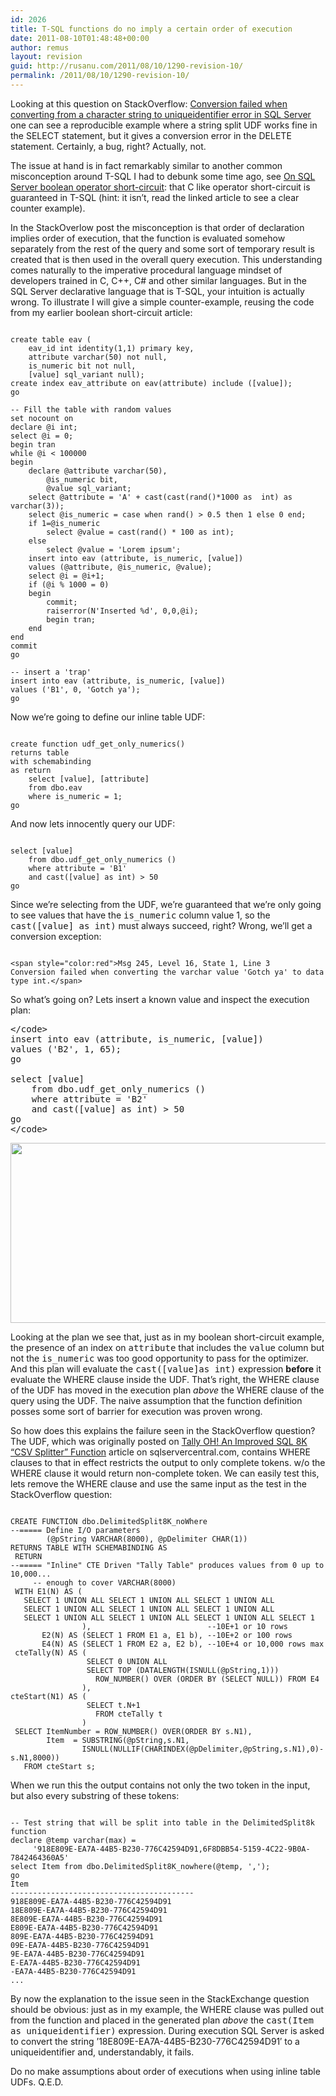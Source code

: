 ```yaml
---
id: 2026
title: T-SQL functions do no imply a certain order of execution
date: 2011-08-10T01:48:48+00:00
author: remus
layout: revision
guid: http://rusanu.com/2011/08/10/1290-revision-10/
permalink: /2011/08/10/1290-revision-10/
---
```

Looking at this question on StackOverflow: <a href="http://stackoverflow.com/questions/6989522/conversion-failed-when-converting-from-a-character-string-to-uniqueidentifier-err" target="_blank">Conversion failed when converting from a character string to uniqueidentifier error in SQL Server</a> one can see a reproducible example where a string split UDF works fine in the SELECT statement, but it gives a conversion error in the DELETE statement. Certainly, a bug, right? Actually, not.

The issue at hand is in fact remarkably similar to another common misconception around T-SQL I had to debunk some time ago, see [On SQL Server boolean operator short-circuit](http://rusanu.com/2009/09/13/on-sql-server-boolean-operator-short-circuit/): that C like operator short-circuit is guaranteed in T-SQL (hint: it isn&#8217;t, read the linked article to see a clear counter example).

In the StackOverlow post the misconception is that order of declaration implies order of execution, that the function is evaluated somehow separately from the rest of the query and some sort of temporary result is created that is then used in the overall query execution. This understanding comes naturally to the imperative procedural language mindset of developers trained in C, C++, C# and other similar languages. But in the SQL Server declarative language that is T-SQL, your intuition is actually wrong. To illustrate I will give a simple counter-example, reusing the code from my earlier boolean short-circuit article:

<pre><code class="prettyprint lang-sql">
create table eav (
    eav_id int identity(1,1) primary key,
    attribute varchar(50) not null,
    is_numeric bit not null,
    [value] sql_variant null);
create index eav_attribute on eav(attribute) include ([value]);
go

-- Fill the table with random values
set nocount on
declare @i int;
select @i = 0;
begin tran
while @i &lt; 100000
begin
    declare @attribute varchar(50),
        @is_numeric bit,
        @value sql_variant;
    select @attribute = 'A' + cast(cast(rand()*1000 as  int) as varchar(3));
    select @is_numeric = case when rand() > 0.5 then 1 else 0 end;
    if 1=@is_numeric
        select @value = cast(rand() * 100 as int);
    else
        select @value = 'Lorem ipsum';
    insert into eav (attribute, is_numeric, [value])
    values (@attribute, @is_numeric, @value);
    select @i = @i+1;
    if (@i % 1000 = 0)
    begin
		commit;
		raiserror(N'Inserted %d', 0,0,@i);
		begin tran;
    end
end
commit
go

-- insert a 'trap'
insert into eav (attribute, is_numeric, [value])
values ('B1', 0, 'Gotch ya');
go
</code></pre>

Now we&#8217;re going to define our inline table UDF:

<pre><code class="prettyprint lang-sql">
create function udf_get_only_numerics()
returns table
with schemabinding
as return 
	select [value], [attribute]
	from dbo.eav
	where is_numeric = 1;	
go
</code></pre>

And now lets innocently query our UDF:

<pre><code class="prettyprint lang-sql">
select [value] 
	from dbo.udf_get_only_numerics ()
    where attribute = 'B1' 
    and cast([value] as int) > 50
go
</code></pre>

Since we&#8217;re selecting from the UDF, we&#8217;re guaranteed that we&#8217;re only going to see values that have the <tt>is_numeric</tt> column value 1, so the <tt>cast([value] as int)</tt> must always succeed, right? Wrong, we&#8217;ll get a conversion exception:

<pre><code class="prettyprint lang-sql">
&lt;span style="color:red">Msg 245, Level 16, State 1, Line 3
Conversion failed when converting the varchar value 'Gotch ya' to data type int.&lt;/span>
</code></pre>

So what&#8217;s going on? Lets insert a known value and inspect the execution plan:

<pre>&lt;/code>
insert into eav (attribute, is_numeric, [value])
values ('B2', 1, 65);
go

select [value] 
	from dbo.udf_get_only_numerics ()
    where attribute = 'B2' 
    and cast([value] as int) > 50
go
&lt;/code></pre>

[<img src="http://rusanu.com/wp-content/uploads/2011/08/udf-eav-plan.png" alt="" title="udf-eav-plan" width="600" height="288" class="aligncenter size-full wp-image-1295" />](http://rusanu.com/wp-content/uploads/2011/08/udf-eav-plan.png)

Looking at the plan we see that, just as in my boolean short-circuit example, the presence of an index on <tt>attribute</tt> that includes the <tt>value</tt> column but not the <tt>is_numeric</tt> was too good opportunity to pass for the optimizer. And this plan will evaluate the <tt>cast([value]as int)</tt> expression **before** it evaluate the WHERE clause inside the UDF. That&#8217;s right, the WHERE clause of the UDF has moved in the execution plan _above_ the WHERE clause of the query using the UDF. The naive assumption that the function definition posses some sort of barrier for execution was proven wrong.

So how does this explains the failure seen in the StackOverflow question? The UDF, which was originally posted on <a href="http://www.sqlservercentral.com/articles/Tally+Table/72993/" target="_blank">Tally OH! An Improved SQL 8K “CSV Splitter” Function</a> article on sqlservercentral.com, contains WHERE clauses to that in effect restricts the output to only complete tokens. w/o the WHERE clause it would return non-complete token. We can easily test this, lets remove the WHERE clause and use the same input as the test in the StackOverflow question:

<pre><code class="prettyprint lang-sql">
CREATE FUNCTION dbo.DelimitedSplit8K_noWhere
--===== Define I/O parameters
        (@pString VARCHAR(8000), @pDelimiter CHAR(1))
RETURNS TABLE WITH SCHEMABINDING AS
 RETURN
--===== "Inline" CTE Driven "Tally Table" produces values from 0 up to 10,000...
     -- enough to cover VARCHAR(8000)
 WITH E1(N) AS (
   SELECT 1 UNION ALL SELECT 1 UNION ALL SELECT 1 UNION ALL 
   SELECT 1 UNION ALL SELECT 1 UNION ALL SELECT 1 UNION ALL 
   SELECT 1 UNION ALL SELECT 1 UNION ALL SELECT 1 UNION ALL SELECT 1
                ),                          --10E+1 or 10 rows
       E2(N) AS (SELECT 1 FROM E1 a, E1 b), --10E+2 or 100 rows
       E4(N) AS (SELECT 1 FROM E2 a, E2 b), --10E+4 or 10,000 rows max
 cteTally(N) AS (
                 SELECT 0 UNION ALL
                 SELECT TOP (DATALENGTH(ISNULL(@pString,1))) 
                   ROW_NUMBER() OVER (ORDER BY (SELECT NULL)) FROM E4
                ),
cteStart(N1) AS (
                 SELECT t.N+1
                   FROM cteTally t
                )
 SELECT ItemNumber = ROW_NUMBER() OVER(ORDER BY s.N1),
        Item  = SUBSTRING(@pString,s.N1,
                ISNULL(NULLIF(CHARINDEX(@pDelimiter,@pString,s.N1),0)-s.N1,8000))
   FROM cteStart s;
</code></pre>

When we run this the output contains not only the two token in the input, but also every substring of these tokens:

<pre><code class="prettyprint lang-sql">
-- Test string that will be split into table in the DelimitedSplit8k function
declare @temp varchar(max) = 
     '918E809E-EA7A-44B5-B230-776C42594D91,6F8DBB54-5159-4C22-9B0A-7842464360A5'
select Item from dbo.DelimitedSplit8K_nowhere(@temp, ',');
go
Item
-----------------------------------------
918E809E-EA7A-44B5-B230-776C42594D91
18E809E-EA7A-44B5-B230-776C42594D91
8E809E-EA7A-44B5-B230-776C42594D91
E809E-EA7A-44B5-B230-776C42594D91
809E-EA7A-44B5-B230-776C42594D91
09E-EA7A-44B5-B230-776C42594D91
9E-EA7A-44B5-B230-776C42594D91
E-EA7A-44B5-B230-776C42594D91
-EA7A-44B5-B230-776C42594D91
...
</code></pre>

By now the explanation to the issue seen in the StackExchange question should be obvious: just as in my example, the WHERE clause was pulled out from the function and placed in the generated plan _above_ the <tt>cast(Item as uniqueidentifier)</tt> expression. During execution SQL Server is asked to convert the string &#8217;18E809E-EA7A-44B5-B230-776C42594D91&#8242; to a uniqueidentifier and, understandably, it fails.

Do no make assumptions about order of executions when using inline table UDFs. Q.E.D.